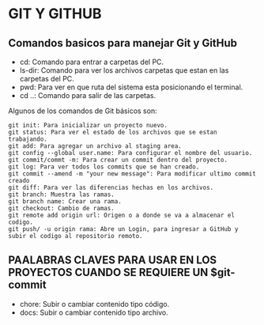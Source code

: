 # GIT Y GITHUB
## Comandos basicos para manejar Git y GitHub

- cd: Comando para entrar a carpetas del PC. 
- ls-dir: Comando para ver los archivos  carpetas que estan en las carpetas del PC.
- pwd: Para ver en que ruta del sistema esta posicionando el terminal.
- cd ..: Comando para salir de las carpetas.

Algunos de los comandos de Git básicos son:
```
git init: Para inicializar un proyecto nuevo.
git status: Para ver el estado de los archivos que se estan trabajando.
git add: Para agregar un archivo al staging area.
git config --global user.name: Para configurar el nombre del usuario.
git commit/commt -m: Para crear un commit dentro del proyecto.
git log: Para ver todos los commits que se han creado.
git commit --amend -m "your new message": Para modificar ultimo commit creado
git diff: Para ver las diferencias hechas en los archivos.
git branch: Muestra las ramas.
git branch name: Crear una rama.
git checkout: Cambio de ramas.
git remote add origin url: Origen o a donde se va a almacenar el codigo.
git push/ -u origin rama: Abre un Login, para ingresar a GitHub y subir el codigo al repositorio remoto.
```

## PAALABRAS CLAVES PARA USAR EN LOS PROYECTOS CUANDO SE REQUIERE UN $git-commit

- chore: Subir o cambiar contenido tipo código.
- docs: Subir o cambiar contenido tipo archivo.
